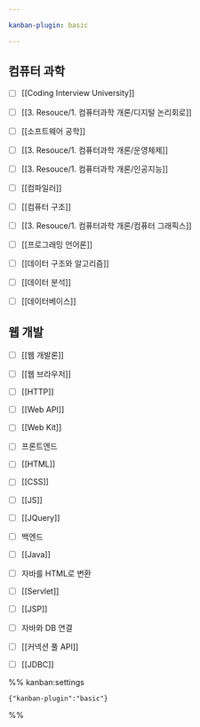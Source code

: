 ```yaml
---

kanban-plugin: basic

---
```


## 컴퓨터 과학

- [ ] [[Coding Interview University]]
- [ ] [[3. Resouce/1. 컴퓨터과학 개론/디지털 논리회로]]
- [ ] [[소프트웨어 공학]]
- [ ] [[3. Resouce/1. 컴퓨터과학 개론/운영체제]]
- [ ] [[3. Resouce/1. 컴퓨터과학 개론/인공지능]]
- [ ] [[컴파일러]]
- [ ] [[컴퓨터 구조]]
- [ ] [[3. Resouce/1. 컴퓨터과학 개론/컴퓨터 그래픽스]]
- [ ] [[프로그래밍 언어론]]
- [ ] [[데이터 구조와 알고리즘]]
- [ ] [[데이터 분석]]
- [ ] [[데이터베이스]]


## 웹 개발

- [ ] [[웹 개발론]]
- [ ] [[웹 브라우저]]
- [ ] [[HTTP]]
- [ ] [[Web API]]
- [ ] [[Web Kit]]
- [ ] 프론트엔드
- [ ] [[HTML]]
- [ ] [[CSS]]
- [ ] [[JS]]
- [ ] [[JQuery]]
- [ ] 백엔드
- [ ] [[Java]]
- [ ] 자바를 HTML로 변환
- [ ] [[Servlet]]
- [ ] [[JSP]]
- [ ] 자바와 DB 연결
- [ ] [[커넥션 풀 API]]
- [ ] [[JDBC]]




%% kanban:settings
```
{"kanban-plugin":"basic"}
```
%%